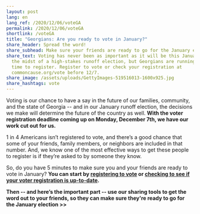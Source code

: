```yaml
---
layout: post
lang: en
lang_ref: /2020/12/06/voteGA
permalink: /2020/12/06/voteGA
shortlink: /voteGA
title: "Georgians: Are you ready to vote in January?"
share_header: Spread the word!
share_subhead: Make sure your friends are ready to go for the January election.
share_text: Voting has never been as important as it will be this January, in
  the midst of a high-stakes runoff election, but Georgians are running out of
  time to register. Register to vote or check your registration at
  commoncause.org/vote before 12/7.
share_image: /assets/uploads/GettyImages-519516013-1600x925.jpg
share_hashtags: vote
---
```

Voting is our chance to have a say in the future of our families, community, and the state of Georgia -- and in our January runoff election, the decisions we make will determine the future of the country as well. **With the voter registration deadline coming up on Monday, December 7th, we have our work cut out for us.**

1 in 4 Americans isn’t registered to vote, and there’s a good chance that some of your friends, family members, or neighbors are included in that number. And, we know one of the most effective ways to get these people to register is if they’re asked to by someone they know.

So, do you have 5 minutes to make sure you and your friends are ready to vote in January? **You can start by [registering to vote](https://www.commoncause.org/voting-tools/register-to-vote/) or [checking to see if your voter registration is up-to-date](https://www.commoncause.org/voting-tools/verify-your-voter-registration-status/).**

**Then -- and here’s the important part -- use our sharing tools to get the word out to your friends, so they can make sure they're ready to go for the January election >>**